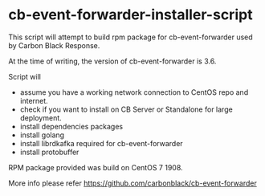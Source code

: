 # cb-event-forwarder-installer-script

This script will attempt to build rpm package for cb-event-forwarder used by Carbon Black Response.

At the time of writing, the version of cb-event-forwarder is 3.6.

Script will 
- assume you have a working network connection to CentOS repo and internet.
- check if you want to install on CB Server or Standalone for large deployment.
- install dependencies packages 
- install golang
- install librdkafka required for cb-event-forwarder
- install protobuffer

RPM package provided was build on CentOS 7 1908.

More info please refer https://github.com/carbonblack/cb-event-forwarder
